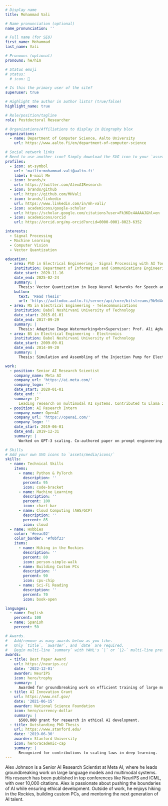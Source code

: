 ```yaml
---
# Display name
title: Mohammad Vali

# Name pronunciation (optional)
name_pronunciation: ''

# Full name (for SEO)
first_name: Mohammad
last_name: Vali

# Pronouns (optional)
pronouns: he/him

# Status emoji
# status:
  # icon: 🚀

# Is this the primary user of the site?
superuser: true

# Highlight the author in author lists? (true/false)
highlight_name: true

# Role/position/tagline
role: Postdoctoral Researcher

# Organizations/Affiliations to display in Biography blox
organizations:
  - name: Department of Computer Science, Aalto University
    url: https://www.aalto.fi/en/department-of-computer-science

# Social network links
# Need to use another icon? Simply download the SVG icon to your `assets/media/icons/` folder.
profiles:
  - icon: at-symbol
    url: 'mailto:mohammad.vali@aalto.fi'
    label: E-mail Me
  - icon: brands/x
    url: https://twitter.com/AlexAIResearch
  - icon: brands/github
    url: https://github.com/MHVali
  - icon: brands/linkedin
    url: https://www.linkedin.com/in/mh-vali/
  - icon: academicons/google-scholar
    url: https://scholar.google.com/citations?user=Fk3KDc4AAAAJ&hl=en
  - icon: academicons/orcid
    url: https://orcid.org/my-orcid?orcid=0000-0001-8023-6352

interests:
  - Signal Processing
  - Machine Learning
  - Computer Vision
  - Vector Quantization

education:
  - area: PhD in Electrical Engineering - Signal Processing with AI Tools
    institution: Department of Information and Communications Engineering, Aalto University
    date_start: 2020-11-16
    date_end: 2025-02-24
    summary: |
      Thesis: Vector Quantization in Deep Neural Netwroks for Speech and Image Processing<br>Supervisor: Prof. Tom Bäckström<br>GPA: 5/5<br>Published six first-author papers in TMLR, IEEE Access, Interspeech and ICASSP.
    button:
      text: 'Read Thesis'
      url: 'https://aaltodoc.aalto.fi/server/api/core/bitstreams/9b9d4c27-6d00-4b7c-a72a-373f8bdc336d/content'
  - area: MS in Electrical Engineering - Telecommunications
    institution: Babol Noshirvani University of Technology
    date_start: 2015-01-01
    date_end: 2017-09-29
    summary: |
      Thesis: Adaptive Image Watermarking<br>Supervisor: Prof. Ali Aghagolzadeh<br>GPA: 4.5 / 5<br>Published one first-author paper in journal of Expert Systems with Applications.
  - area: BS in Electrical Engineering - Electronics
    institution: Babol Noshirvani University of Technology
    date_start: 2009-09-01
    date_end: 2014-09-20
    summary: |
      Thesis: Simulation and Assembling of the Injection Pump for Electrospinning Machine<br>Supervisor: Prof. Mehdi Ezoji<br>GPA: 4 / 5

work:
  - position: Senior AI Research Scientist
    company_name: Meta AI
    company_url: 'https://ai.meta.com/'
    company_logo: ''
    date_start: 2020-01-01
    date_end: ''
    summary: |2-
      Leading research on multimodal AI systems. Contributed to Llama 2 and other open-source models. 50+ citations in 3 years.
  - position: AI Research Intern
    company_name: OpenAI
    company_url: 'https://openai.com/'
    company_logo: ''
    date_start: 2019-06-01
    date_end: 2019-12-31
    summary: |
      Worked on GPT-3 scaling. Co-authored paper on prompt engineering.

# Skills
# Add your own SVG icons to `assets/media/icons/`
skills:
  - name: Technical Skills
    items:
      - name: Python & PyTorch
        description: ''
        percent: 95
        icon: code-bracket
      - name: Machine Learning
        description: ''
        percent: 100
        icon: chart-bar
      - name: Cloud Computing (AWS/GCP)
        description: ''
        percent: 85
        icon: cloud
  - name: Hobbies
    color: '#eeac02'
    color_border: '#f0bf23'
    items:
      - name: Hiking in the Rockies
        description: ''
        percent: 80
        icon: person-simple-walk
      - name: Building Custom PCs
        description: ''
        percent: 90
        icon: cpu-chip
      - name: Sci-Fi Reading
        description: ''
        percent: 70
        icon: book-open

languages:
  - name: English
    percent: 100
  - name: Spanish
    percent: 50

# Awards.
#   Add/remove as many awards below as you like.
#   Only `title`, `awarder`, and `date` are required.
#   Begin multi-line `summary` with YAML's `|` or `|2-` multi-line prefix and indent 2 spaces below.
awards:
  - title: Best Paper Award
    url: https://neurips.cc/
    date: '2022-12-01'
    awarder: NeurIPS
    icon: hero/trophy
    summary: |
      Awarded for groundbreaking work on efficient training of large models.
  - title: AI Innovation Grant
    url: https://www.nsf.gov/
    date: '2021-06-15'
    awarder: National Science Foundation
    icon: hero/currency-dollar
    summary: |
      $500,000 grant for research in ethical AI development.
  - title: Outstanding PhD Thesis
    url: https://www.stanford.edu/
    date: '2019-06-30'
    awarder: Stanford University
    icon: hero/academic-cap
    summary: |
      Recognized for contributions to scaling laws in deep learning.
---
```


Alex Johnson is a Senior AI Research Scientist at Meta AI, where he leads groundbreaking work on large language models and multimodal systems. His research has been published in top conferences like NeurIPS and ICML, with over 10,000 citations. Alex is passionate about pushing the boundaries of AI while ensuring ethical development. Outside of work, he enjoys hiking in the Rockies, building custom PCs, and mentoring the next generation of AI talent.
